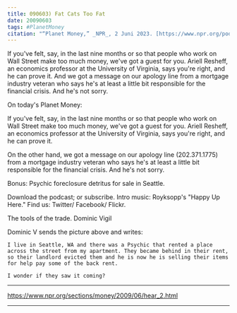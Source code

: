 ```yaml
---
title: 090603) Fat Cats Too Fat
date: 20090603
tags: #PlanetMoney
citation: "“Planet Money,” _NPR_, 2 Juni 2023. [https://www.npr.org/podcasts/510289/planet-money](https://www.npr.org/podcasts/510289/planet-money) (diakses 4 Juni 2023)."
---
```


If you've felt, say, in the last nine months or so that people who work on Wall Street make too much money, we've got a guest for you. Ariell Resheff, an economics professor at the University of Virginia, says you're right, and he can prove it. And we got a message on our apology line from a mortgage industry veteran who says he's at least a little bit responsible for the financial crisis. And he's not sorry.

On today's Planet Money:

If you've felt, say, in the last nine months or so that people who work on Wall Street make too much money, we've got a guest for you. Ariell Resheff, an economics professor at the University of Virginia, says you're right, and he can prove it.

On the other hand, we got a message on our apology line (202.371.1775) from a mortgage industry veteran who says he's at least a little bit responsible for the financial crisis. And he's not sorry.

Bonus: Psychic foreclosure detritus for sale in Seattle.

Download the podcast; or subscribe. Intro music: Royksopp's "Happy Up Here." Find us: Twitter/ Facebook/ Flickr.

The tools of the trade.
Dominic Vigil

Dominic V sends the picture above and writes:

    I live in Seattle, WA and there was a Psychic that rented a place across the street from my apartment. They became behind in their rent, so their landlord evicted them and he is now he is selling their items for help pay some of the back rent.

    I wonder if they saw it coming?


----

https://www.npr.org/sections/money/2009/06/hear_2.html



----
